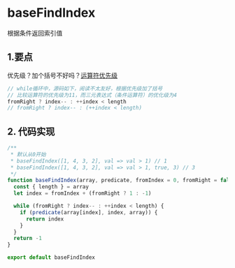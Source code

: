# baseFindIndex

根据条件返回索引值

## 1.要点

优先级？加个括号不好吗？[运算符优先级](https://developer.mozilla.org/zh-CN/docs/Web/JavaScript/Reference/Operators/Operator_Precedence)

```js
// while循环中，源码如下，阅读不太友好，根据优先级加了括号
// 比较运算符的优先级为11，而三元表达式（条件运算符）的优化级为4
fromRight ? index-- : ++index < length
// fromRight ? index-- : (++index < length)
```

## 2. 代码实现

```js
/**
 * 默认从0开始
 * baseFindIndex([1, 4, 3, 2], val => val > 1) // 1
 * baseFindIndex([1, 4, 3, 2], val => val > 1, true, 3) // 3
 */
function baseFindIndex(array, predicate, fromIndex = 0, fromRight = false) {
  const { length } = array
  let index = fromIndex + (fromRight ? 1 : -1)

  while (fromRight ? index-- : ++index < length) {
    if (predicate(array[index], index, array)) {
      return index
    }
  }
  return -1
}

export default baseFindIndex
```

